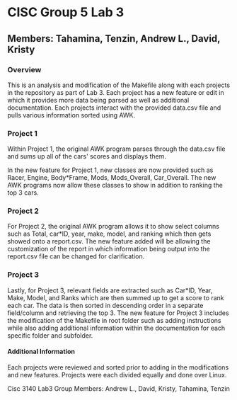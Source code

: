 # CISC Group 5 Lab 3
## Members: Tahamina, Tenzin, Andrew L., David, Kristy

### Overview
This is an analysis and modification of the Makefile along with each projects in the repository as part of Lab 3. Each project has a new feature or edit in which it provides more data being parsed as well as additional documentation. 
Each projects interact with the provided data.csv file and pulls various information sorted using AWK.

### Project 1 

Within Project 1, the original AWK program parses through the data.csv file and sums up all of the cars' scores and displays them.

In the new feature for Project 1, new classes are now provided such as Racer, Engine, Body*Frame, Mods, Mods_Overall, Car_Overall.
The new AWK programs now allow these classes to show in addition to ranking the top 3 cars. 

### Project 2

For Project 2, the original AWK program allows it to show select columns such as Total, car*ID, year, make, model, and ranking which then gets showed onto a report.csv.
The new feature added will be allowing the customization of the report in which information being output into the report.csv file can be changed for clarification.

### Project 3

Lastly, for Project 3, relevant fields are extracted such as Car*ID, Year, Make, Model, and Ranks which are then summed up to get a score to rank each car. The data is then sorted in descending order in a separate field/column and retrieving the top 3.
The new feature for Project 3 includes the modification of the Makefile in root folder such as adding instructions while also adding additional information within the documentation for each specific folder and subfolder. 

#### Additional Information

Each projects were reviewed and sorted prior to adding in the modifications and new features. 
Projects were each divided equally and done over Linux.

Cisc 3140 Lab3
Group Members: Andrew L., David, Kristy, Tahamina, Tenzin

